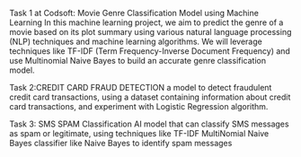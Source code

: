 Task 1 at Codsoft:
Movie Genre Classification Model using Machine Learning 
In this machine learning project, we aim to predict the genre of a movie based on its plot summary using various natural language processing (NLP) techniques and machine learning algorithms. We will leverage techniques like TF-IDF (Term Frequency-Inverse Document Frequency) and use Multinomial Naive Bayes to build an accurate genre classification model.


Task 2:CREDIT CARD FRAUD DETECTION
a model to detect fraudulent credit card transactions, using a dataset containing information about credit card transactions, and experiment with Logistic Regression algorithm.

Task 3: SMS SPAM Classification
AI model that can classify SMS messages as spam or legitimate, using techniques like TF-IDF MultiNomial Naive Bayes classifier like Naive Bayes to identify spam messages
